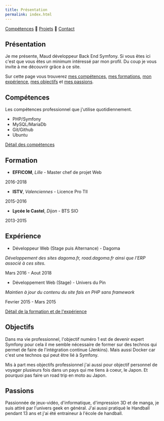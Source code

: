 ```yaml
---
title: Présentation
permalink: index.html
---
```

[Compétences](skills.html) 🔸 [Projets](projects.html) 🔸 [Contact](contact.html)

## Présentation

Je me présente, Maud développeur Back End Symfony. Si vous êtes ici c'est que vous êtes un minimum intéressé par mon profil. Du coup je vous invite à me découvrir grâce à ce site.

Sur cette page vous trouverez [mes compétences](#compétences), [mes formations](#formation), [mon expérience](#expérience), [mes objectifs](#objectifs) et [mes passions](#passions).

## Compétences

Les compétences professionnel que j'utilise quotidiennement.

* PHP/Symfony
* MySQL/MariaDb
* Git/Github
* Ubuntu

[Détail des compétences](skills.html)

## Formation

* **EFFICOM**, *Lille* - Master chef de projet Web

2016-2018

* **ISTV**, *Valenciennes* - Licence Pro TII

2015-2016

* **Lycée le Castel**, *Dijon* - BTS SIO

2013-2015

## Expérience

* Développeur Web (Stage puis Alternance) - Dagoma

*Développement des sites dagoma.fr, road.dagoma.fr ainsi que l'ERP associé à ces sites.*

Mars 2016 - Aout 2018

* Développement Web (Stage) - Univers du Pin

*Maintien à jour du contenu du site fais en PHP sans framework*

Fevrier 2015 - Mars 2015

[Détail de la formation et de l'expérience](https://www.linkedin.com/in/maudremoriquet/)

## Objectifs

Dans ma vie professionnel, l'objectif numéro 1 est de devenir expert Symfony pour cela il me semble nécessaire de former sur des technos qui permet de faire de l'intégration continue (Jenkins). Mais aussi Docker car c'est une technos qui peut être lié à Symfony.

Mis à part mes objectifs professionnel j'ai aussi pour objectif personnel de voyager plusieurs fois dans un pays qui me tiens à coeur, le Japon. Et pourquoi pas faire un road trip en moto au Japon.

## Passions

Passionnée de jeux-vidéo, d'informatique, d'impression 3D et de manga, je suis attiré par l'univers geek en général.
J'ai aussi pratiqué le Handball pendant 13 ans et j'ai été entraineur à l'école de handball.
